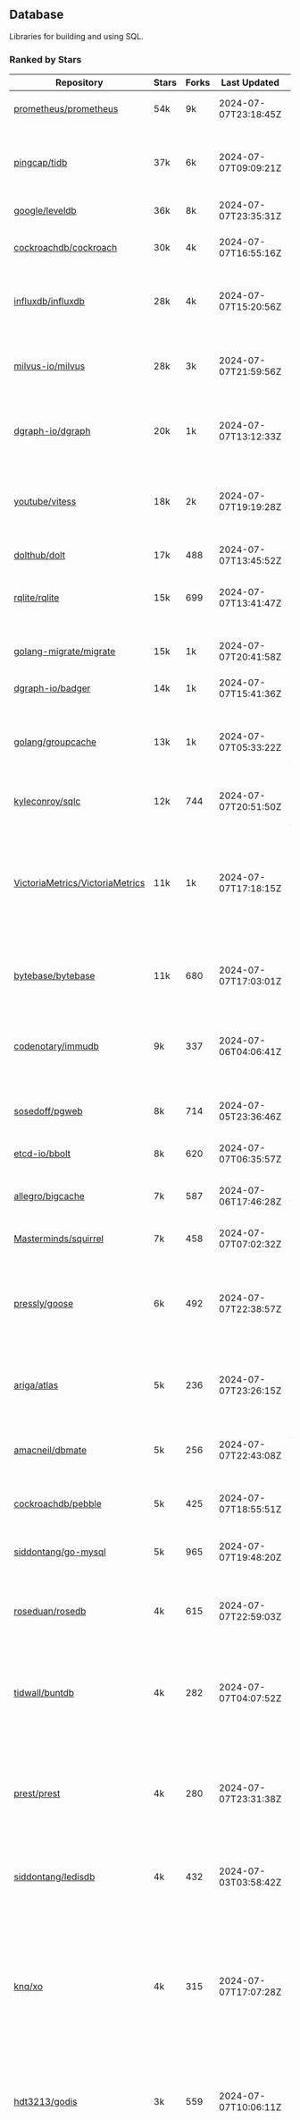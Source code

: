 ## Database

Libraries for building and using SQL.

### Ranked by Stars

| Repository | Stars | Forks | Last Updated | Description | 
|------------|-------|-------|--------------|-------------|
| [prometheus/prometheus](https://github.com/prometheus/prometheus) | 54k | 9k | 2024-07-07T23:18:45Z |  Monitoring system and time series database. |
| [pingcap/tidb](https://github.com/pingcap/tidb) | 37k | 6k | 2024-07-07T09:09:21Z |  TiDB is a distributed SQL database. Inspired by the design of Google F1. |
| [google/leveldb](https://github.com/google/leveldb) | 36k | 8k | 2024-07-07T23:35:31Z | key/value database in Go. |
| [cockroachdb/cockroach](https://github.com/cockroachdb/cockroach) | 30k | 4k | 2024-07-07T16:55:16Z |  Scalable, Geo-Replicated, Transactional Datastore. |
| [influxdb/influxdb](https://github.com/influxdb/influxdb) | 28k | 4k | 2024-07-07T15:20:56Z |  Scalable datastore for metrics, events, and real-time analytics. |
| [milvus-io/milvus](https://github.com/milvus-io/milvus) | 28k | 3k | 2024-07-07T21:59:56Z |  Milvus is a vector database for embedding management, analytics and search. |
| [dgraph-io/dgraph](https://github.com/dgraph-io/dgraph) | 20k | 1k | 2024-07-07T13:12:33Z |  Scalable, Distributed, Low Latency, High Throughput Graph Database. |
| [youtube/vitess](https://github.com/youtube/vitess) | 18k | 2k | 2024-07-07T19:19:28Z |  vitess provides servers and tools which facilitate scaling of MySQL databases for large scale web services. |
| [dolthub/dolt](https://github.com/dolthub/dolt) | 17k | 488 | 2024-07-07T13:45:52Z |  Dolt – It's Git for Data. |
| [rqlite/rqlite](https://github.com/rqlite/rqlite) | 15k | 699 | 2024-07-07T13:41:47Z |  The lightweight, distributed, relational database built on SQLite. |
| [golang-migrate/migrate](https://github.com/golang-migrate/migrate) | 15k | 1k | 2024-07-07T20:41:58Z |  Database migrations. CLI and Golang library. |
| [dgraph-io/badger](https://github.com/dgraph-io/badger) | 14k | 1k | 2024-07-07T15:41:36Z |  Fast key-value store in Go. |
| [golang/groupcache](https://github.com/golang/groupcache) | 13k | 1k | 2024-07-07T05:33:22Z |  Groupcache is a caching and cache-filling library, intended as a replacement for memcached in many cases. |
| [kyleconroy/sqlc](https://github.com/kyleconroy/sqlc) | 12k | 744 | 2024-07-07T20:51:50Z |  Generate type-safe code from SQL. |
| [VictoriaMetrics/VictoriaMetrics](https://github.com/VictoriaMetrics/VictoriaMetrics) | 11k | 1k | 2024-07-07T17:18:15Z |  fast, resource-effective and scalable open source time series database. May be used as long-term remote storage for Prometheus. Supports PromQL. |
| [bytebase/bytebase](https://github.com/bytebase/bytebase) | 11k | 680 | 2024-07-07T17:03:01Z |  Safe database schema change and version control for DevOps teams. |
| [codenotary/immudb](https://github.com/codenotary/immudb) | 9k | 337 | 2024-07-06T04:06:41Z |  immudb is a lightweight, high-speed immutable database for systems and applications written in Go. |
| [sosedoff/pgweb](https://github.com/sosedoff/pgweb) | 8k | 714 | 2024-07-05T23:36:46Z |  Web-based PostgreSQL database browser. |
| [etcd-io/bbolt](https://github.com/etcd-io/bbolt) | 8k | 620 | 2024-07-07T06:35:57Z |  An embedded key/value database for Go. |
| [allegro/bigcache](https://github.com/allegro/bigcache) | 7k | 587 | 2024-07-06T17:46:28Z |  Efficient key/value cache for gigabytes of data. |
| [Masterminds/squirrel](https://github.com/Masterminds/squirrel) | 7k | 458 | 2024-07-07T07:02:32Z |  Go library that helps you build SQL queries. |
| [pressly/goose](https://github.com/pressly/goose) | 6k | 492 | 2024-07-07T22:38:57Z |  Database migration tool. You can manage your database's evolution by creating incremental SQL or Go scripts. |
| [ariga/atlas](https://github.com/ariga/atlas) | 5k | 236 | 2024-07-07T23:26:15Z |  A Database Toolkit. A CLI designed to help companies better work with their data. |
| [amacneil/dbmate](https://github.com/amacneil/dbmate) | 5k | 256 | 2024-07-07T22:43:08Z |  A lightweight, framework-agnostic database migration tool. |
| [cockroachdb/pebble](https://github.com/cockroachdb/pebble) | 5k | 425 | 2024-07-07T18:55:51Z |  RocksDB/LevelDB inspired key-value database in Go. |
| [siddontang/go-mysql](https://github.com/siddontang/go-mysql) | 5k | 965 | 2024-07-07T19:48:20Z |  Go toolset to handle MySQL protocol and replication. |
| [roseduan/rosedb](https://github.com/roseduan/rosedb) | 4k | 615 | 2024-07-07T22:59:03Z |  An embedded k-v database based on LSM+WAL, supports string, list, hash, set, zset. |
| [tidwall/buntdb](https://github.com/tidwall/buntdb) | 4k | 282 | 2024-07-07T04:07:52Z |  Fast, embeddable, in-memory key/value database for Go with custom indexing and spatial support. |
| [prest/prest](https://github.com/prest/prest) | 4k | 280 | 2024-07-07T23:31:38Z |  Simplify and accelerate development, ⚡ instant, realtime, high-performance on any Postgres application, existing or new. |
| [siddontang/ledisdb](https://github.com/siddontang/ledisdb) | 4k | 432 | 2024-07-03T03:58:42Z |  Ledisdb is a high performance NoSQL like Redis based on LevelDB. |
| [knq/xo](https://github.com/knq/xo) | 4k | 315 | 2024-07-07T17:07:28Z |  Generate idiomatic Go code for databases based on existing schema definitions or custom queries supporting PostgreSQL, MySQL, SQLite, Oracle, and Microsoft SQL Server. |
| [hdt3213/godis](https://github.com/hdt3213/godis) | 3k | 559 | 2024-07-07T10:06:11Z |  A Golang implemented high-performance Redis server and cluster. |
| [xujiajun/nutsdb](https://github.com/xujiajun/nutsdb) | 3k | 330 | 2024-07-04T13:06:09Z |  Nutsdb is a simple, fast, embeddable, persistent key/value store written in pure Go. It supports fully serializable transactions and many data structures such as list, set, sorted set. |
| [rubenv/sql-migrate](https://github.com/rubenv/sql-migrate) | 3k | 267 | 2024-07-05T12:17:17Z |  Database migration tool. Allows embedding migrations into the application using go-bindata. |
| [lindb/lindb](https://github.com/lindb/lindb) | 3k | 277 | 2024-07-05T05:49:21Z |  LinDB is a scalable, high performance, high availability distributed time series database. |
| [HouzuoGuo/tiedot](https://github.com/HouzuoGuo/tiedot) | 3k | 260 | 2024-06-21T16:37:45Z |  Your NoSQL database powered by Golang. |
| [bluele/gcache](https://github.com/bluele/gcache) | 3k | 267 | 2024-07-06T00:10:04Z |  Cache library with support for expirable Cache, LFU, LRU and ARC. |
| [eko/gocache](https://github.com/eko/gocache) | 2k | 192 | 2024-07-07T14:25:49Z |  A complete Go cache library with multiple stores (memory, memcache, redis, ...), chainable, loadable, metrics cache and more. |
| [doug-martin/goqu](https://github.com/doug-martin/goqu) | 2k | 203 | 2024-07-07T12:54:07Z |  Idiomatic SQL builder and query library. |
| [go-jet/jet](https://github.com/go-jet/jet) | 2k | 110 | 2024-07-07T23:13:46Z |  Framework for writing type-safe SQL queries in Go, with ability to easily convert database query result into desired arbitrary object structure. |
| [muesli/cache2go](https://github.com/muesli/cache2go) | 2k | 516 | 2024-07-06T15:09:52Z |  In-memory key:value cache which supports automatic invalidation based on timeouts. |
| [VictoriaMetrics/fastcache](https://github.com/VictoriaMetrics/fastcache) | 2k | 175 | 2024-07-07T12:50:02Z |  fast thread-safe inmemory cache for big number of entries. Minimizes GC overhead. |
| [flower-corp/lotusdb](https://github.com/flower-corp/lotusdb) | 2k | 175 | 2024-07-07T11:21:33Z |  Fast k/v database compatible with lsm and b+tree. |
| [didi/gendry](https://github.com/didi/gendry) | 2k | 191 | 2024-07-03T04:13:04Z |  Non-invasive SQL builder and powerful data binder. |
| [maypok86/otter](https://github.com/maypok86/otter) | 2k | 38 | 2024-07-07T22:42:49Z |  A high performance lockless cache for Go. Many times faster than Ristretto and friends. |
| [CovenantSQL/CovenantSQL](https://github.com/CovenantSQL/CovenantSQL) | 1k | 149 | 2024-06-21T11:30:03Z |  CovenantSQL is a SQL database on blockchain. |
| [kelindar/column](https://github.com/kelindar/column) | 1k | 56 | 2024-07-06T09:12:47Z |  High-performance, columnar, embeddable in-memory store with bitmap indexing and transactions. |
| [peterbourgon/diskv](https://github.com/peterbourgon/diskv) | 1k | 104 | 2024-07-07T08:26:08Z |  Home-grown disk-backed key-value store. |
| [akrylysov/pogreb](https://github.com/akrylysov/pogreb) | 1k | 90 | 2024-07-07T13:00:24Z |  Embedded key-value store for read-heavy workloads. |
| [skeema/skeema](https://github.com/skeema/skeema) | 1k | 102 | 2024-07-01T23:31:13Z |  Pure-SQL schema management system for MySQL, with support for sharding and external online schema change tools. |
| [Vertamedia/chproxy](https://github.com/Vertamedia/chproxy) | 1k | 255 | 2024-07-07T03:35:47Z |  HTTP proxy for ClickHouse database. |
| [paranoidguy/databunker](https://github.com/paranoidguy/databunker) | 1k | 71 | 2024-07-07T18:01:16Z |  Personally identifiable information (PII) storage service built to comply with GDPR and CCPA. |
| [objectbox/objectbox-go](https://github.com/objectbox/objectbox-go) | 1k | 46 | 2024-07-07T05:06:17Z |  High-performance embedded Object Database (NoSQL) with Go API. |
| [cybertec-postgresql/pg_timetable](https://github.com/cybertec-postgresql/pg_timetable) | 1k | 65 | 2024-07-07T23:30:40Z |  Advanced scheduling for PostgreSQL. |
| [go-gormigrate/gormigrate](https://github.com/go-gormigrate/gormigrate) | 1k | 95 | 2024-07-04T19:33:07Z |  Database schema migration helper for Gorm ORM. |
| [krotik/eliasdb](https://github.com/krotik/eliasdb) | 994 | 49 | 2024-07-07T12:58:58Z |  Dependency-free, transactional graph database with REST API, phrase search and SQL-like query language. |
| [linkedin/goavro](https://github.com/linkedin/goavro) | 964 | 217 | 2024-07-04T15:00:44Z |  A Go package that encodes and decodes Avro data. |
| [couchbase/moss](https://github.com/couchbase/moss) | 950 | 59 | 2024-06-21T12:37:13Z |  Moss is a simple LSM key-value storage engine written in 100% Go. |
| [jellydator/ttlcache](https://github.com/jellydator/ttlcache) | 881 | 115 | 2024-07-04T09:04:37Z |  An in-memory cache with item expiration and generics. |
| [gchaincl/dotsql](https://github.com/gchaincl/dotsql) | 726 | 54 | 2024-07-02T17:00:35Z |  Go library that helps you keep sql files in one place and use them with ease. |
| [ostafen/clover](https://github.com/ostafen/clover) | 629 | 54 | 2024-07-05T09:23:37Z |  A lightweight document-oriented NoSQL database written in pure Golang. |
| [go-ozzo/ozzo-dbx](https://github.com/go-ozzo/ozzo-dbx) | 629 | 85 | 2024-06-29T09:09:57Z |  Powerful data retrieval methods as well as DB-agnostic query building capabilities. |
| [nikepan/clickhouse-bulk](https://github.com/nikepan/clickhouse-bulk) | 468 | 87 | 2024-07-02T11:37:55Z |  Collects small inserts and sends big requests to ClickHouse servers. |
| [jmhodges/levigo](https://github.com/jmhodges/levigo) | 414 | 90 | 2024-06-20T01:42:34Z |  Levigo is a Go wrapper for LevelDB. |
| [rocketlaunchr/dbq](https://github.com/rocketlaunchr/dbq) | 396 | 21 | 2024-07-02T16:01:11Z |  Zero boilerplate database operations for Go. |
| [lqs/sqlingo](https://github.com/lqs/sqlingo) | 385 | 28 | 2024-07-07T09:53:39Z |  A lightweight DSL to build SQL in Go. |
| [recoilme/pudge](https://github.com/recoilme/pudge) | 366 | 35 | 2024-06-17T11:20:39Z |  Fast and simple key/value store written using Go's standard library. |
| [HDT3213/rdb](https://github.com/HDT3213/rdb) | 360 | 74 | 2024-07-06T19:49:34Z |  Redis RDB file parser for secondary development and memory analysis. |
| [faabiosr/cachego](https://github.com/faabiosr/cachego) | 360 | 24 | 2024-07-06T00:25:40Z |  Golang Cache component for multiple drivers. |
| [elgris/sqrl](https://github.com/elgris/sqrl) | 272 | 38 | 2024-06-21T11:43:40Z |  SQL query builder, fork of Squirrel with improved performance. |
| [chrislusf/vasto](https://github.com/chrislusf/vasto) | 260 | 30 | 2024-07-02T17:50:57Z |  A distributed high-performance key-value store. On Disk. Eventual consistent. HA. Able to grow or shrink without service interruption. |
| [Yiling-J/theine-go](https://github.com/Yiling-J/theine-go) | 237 | 13 | 2024-07-05T00:04:54Z |  High performance, near optimal in-memory cache with proactive TTL expiration and generics. |
| [dtm-labs/dtf](https://github.com/dtm-labs/dtf) | 213 | 30 | 2024-04-17T12:13:28Z |  A distributed transaction manager. Support XA, TCC, SAGA, Reliable Messages. |
| [creativecreature/sturdyc](https://github.com/creativecreature/sturdyc) | 209 | 5 | 2024-07-06T17:12:16Z |  A caching library with advanced concurrency features designed to make I/O heavy applications robust and highly performant. |
| [fern4lvarez/piladb](https://github.com/fern4lvarez/piladb) | 205 | 22 | 2024-06-20T01:42:37Z |  Lightweight RESTful database engine based on stack data structures. |
| [EchoVault/EchoVault](https://github.com/EchoVault/EchoVault) | 205 | 11 | 2024-07-06T08:49:04Z |  Embeddable Distributed in-memory data store compatible with Redis clients. |
| [wesql/wescale](https://github.com/wesql/wescale) | 196 | 8 | 2024-07-05T06:34:46Z |  WeScale is a database proxy designed to enhance the scalability, performance, security, and resilience of your applications. |
| [bokwoon95/go-structured-query](https://github.com/bokwoon95/go-structured-query) | 195 | 11 | 2023-12-04T23:16:41Z |  Type-safe SQL builder and struct mapper for Go. |
| [knocknote/octillery](https://github.com/knocknote/octillery) | 191 | 30 | 2024-06-10T05:18:59Z |  Go package for sharding databases ( Supports every ORM or raw SQL ). |
| [akyoto/cache](https://github.com/akyoto/cache) | 177 | 21 | 2024-07-06T00:22:24Z |  In-memory key:value store with expiration time, 0 dependencies, <100 LoC, 100% coverage. |
| [lopezator/migrator](https://github.com/lopezator/migrator) | 167 | 18 | 2024-06-21T20:01:56Z |  Dead simple Go database migration library. |
| [arthurkushman/buildsqlx](https://github.com/arthurkushman/buildsqlx) | 158 | 16 | 2024-06-27T17:04:05Z |  Go database query builder library for PostgreSQL. |
| [amit-davidson/LibraDB](https://github.com/amit-davidson/LibraDB) | 154 | 20 | 2024-07-05T11:52:15Z |  LibraDB is a simple database with less than 1000 lines of code for learning. |
| [iwanbk/bcache](https://github.com/iwanbk/bcache) | 148 | 18 | 2024-06-29T16:21:14Z |  Eventually consistent distributed in-memory cache Go library. |
| [GuiaBolso/darwin](https://github.com/GuiaBolso/darwin) | 145 | 34 | 2024-06-20T01:43:38Z |  Database schema evolution library for Go. |
| [leporo/sqlf](https://github.com/leporo/sqlf) | 141 | 14 | 2024-05-24T08:11:15Z |  Fast SQL query builder. |
| [rocketlaunchr/remember-go](https://github.com/rocketlaunchr/remember-go) | 138 | 8 | 2024-04-27T23:46:36Z |  A universal interface for caching slow database queries (backed by redis, memcached, ristretto, or in-memory). |
| [nullism/bqb](https://github.com/nullism/bqb) | 136 | 10 | 2024-07-05T14:27:07Z |  Lightweight and easy to learn query builder. |
| [viney-shih/go-cache](https://github.com/viney-shih/go-cache) | 135 | 9 | 2024-07-07T22:19:07Z |  A flexible multi-layer Go caching library to deal with in-memory and shared cache by adopting Cache-Aside pattern. |
| [galeone/igor](https://github.com/galeone/igor) | 125 | 4 | 2024-06-20T01:44:49Z |  Abstraction layer for PostgreSQL that supports advanced functionality and uses gorm-like syntax. |
| [elastic/go-freelru](https://github.com/elastic/go-freelru) | 121 | 9 | 2024-07-07T19:13:59Z | A GC-less, fast and generic LRU hashmap library with optional locking, sharding, eviction and expiration. |
| [erni27/imcache](https://github.com/erni27/imcache) | 119 | 4 | 2024-07-06T00:24:01Z |  A generic in-memory cache Go library. It supports expiration, sliding expiration, max entries limit, eviction callbacks and sharding. |
| [unit-io/unitdb](https://github.com/unit-io/unitdb) | 118 | 10 | 2024-05-03T13:01:20Z |  Fast timeseries database for IoT, realtime messaging applications. Access unitdb with pubsub over tcp or websocket using github.com/unit-io/unitd application. |
| [sj14/dbbench](https://github.com/sj14/dbbench) | 98 | 17 | 2024-07-02T06:37:35Z |  Database benchmarking tool with support for several databases and scripts. |
| [OrlovEvgeny/go-mcache](https://github.com/OrlovEvgeny/go-mcache) | 95 | 16 | 2024-06-11T21:37:28Z |  Fast in-memory key:value store/cache library. Pointer caches. |
| [jameycribbs/hare](https://github.com/jameycribbs/hare) | 91 | 10 | 2024-06-26T13:47:15Z |  A simple database management system that stores each table as a text file of line-delimited JSON. |
| [cristalhq/builq](https://github.com/cristalhq/builq) | 89 | 3 | 2024-05-08T10:43:34Z |  Easily build SQL queries in Go. |
| [sunary/sqlize](https://github.com/sunary/sqlize) | 88 | 11 | 2024-06-29T20:42:26Z |  Database migration generator. Allows generate sql migration from model and existing sql by differ them. |
| [robinjoseph08/go-pg-migrations](https://github.com/robinjoseph08/go-pg-migrations) | 84 | 21 | 2024-01-08T01:51:54Z |  A Go package to help write migrations with go-pg/pg. |
| [zekroTJA/timedmap](https://github.com/zekroTJA/timedmap) | 70 | 10 | 2024-05-10T07:40:51Z |  Map with expiring key-value pairs. |
| [liweiyi88/onedump](https://github.com/liweiyi88/onedump) | 67 | 7 | 2024-07-01T14:18:54Z |  Database backup from different drivers to different destinations with one command and configuration. |
| [codingsince1985/couchcache](https://github.com/codingsince1985/couchcache) | 63 | 7 | 2024-06-21T17:57:50Z |  RESTful caching micro-service backed by Couchbase server. |
| [jamf/regatta](https://github.com/jamf/regatta) | 63 | 5 | 2024-06-26T06:53:06Z |  Fast, simple, geo-distributed KV store built for cloud native era. |
| [xujiajun/godbal](https://github.com/xujiajun/godbal) | 59 | 29 | 2024-02-03T19:00:49Z |  Database Abstraction Layer (dbal) for go. Support SQL builder and get result easily. |
| [khezen/avro](https://github.com/khezen/avro) | 45 | 10 | 2023-12-26T03:15:31Z |  Discover SQL schemas and convert them to AVRO schemas. Query SQL records into AVRO bytes. |
| [oaStuff/clusteredBigCache](https://github.com/oaStuff/clusteredBigCache) | 44 | 5 | 2023-11-01T01:52:19Z |  BigCache with clustering support and individual item expiration. |
| [claygod/coffer](https://github.com/claygod/coffer) | 37 | 5 | 2024-02-07T10:47:23Z |  Simple ACID key-value database that supports transactions. |
| [floatdrop/2q](https://github.com/floatdrop/2q) | 37 | 4 | 2024-06-13T01:08:39Z |  2Q in-memory cache implementation. |
| [HnH/qry](https://github.com/HnH/qry) | 35 | 6 | 2024-02-27T10:37:40Z |  Tool that generates constants from files with raw SQL queries. |
| [hexdigest/prep](https://github.com/hexdigest/prep) | 32 | 5 | 2024-03-07T22:59:58Z |  Use prepared SQL statements without changing your code. |
| [adlio/schema](https://github.com/adlio/schema) | 31 | 3 | 2024-06-05T09:08:59Z |  Library to embed schema migrations for database/sql-compatible databases inside your Go binaries. |
| [twharmon/gosql](https://github.com/twharmon/gosql) | 30 | 2 | 2024-02-02T19:53:16Z |  SQL Query builder with better null values support. |
| [RichardKnop/go-fixtures](https://github.com/RichardKnop/go-fixtures) | 29 | 11 | 2024-06-23T17:52:00Z |  Django style fixtures for Golang's excellent built-in database/sql library. |
| [codingconcepts/dg](https://github.com/codingconcepts/dg) | 25 | 2 | 2024-07-01T09:13:44Z |  A fast data generator that produces CSV files from generated relational data. |
| [larapulse/migrator](https://github.com/larapulse/migrator) | 25 | 4 | 2024-05-19T07:31:13Z |  MySQL database migrator designed to run migrations to your features and manage database schema update with intuitive go code. |
| [rafaeljesus/tempdb](https://github.com/rafaeljesus/tempdb) | 19 | 3 | 2024-04-18T14:17:05Z |  Key-value store for temporary items. |
| [bartventer/gorm-multitenancy](https://github.com/bartventer/gorm-multitenancy) | 18 | 2 | 2024-07-07T17:12:07Z |  Multi-tenancy support for GORM managed databases. |
| [andizzle/rwdb](https://github.com/andizzle/rwdb) | 18 | 2 | 2023-05-02T21:55:01Z |  rwdb provides read replica capability for multiple database servers setup. |
| [motrboat/hotcoal](https://github.com/motrboat/hotcoal) | 16 | 1 | 2024-05-17T20:58:00Z |  Secure your handcrafted SQL against injection. |
| [muir/libschema](https://github.com/muir/libschema) | 14 | 5 | 2024-01-14T00:02:24Z |  Define your migrations separately in each library. Migrations for open source libraries. MySQL & PostgreSQL. |
| [mdaliyan/icache](https://github.com/mdaliyan/icache) | 13 | 2 | 2024-06-10T09:26:56Z |  A High Performance, Generic, thread-safe, zero-dependency cache package. |
| [pupizoid/ormlite](https://github.com/pupizoid/ormlite) | 13 | 3 | 2024-03-06T20:01:55Z |  Lightweight package containing some ORM-like features and helpers for sqlite databases. |
| [Kachit/gorm-seeder](https://github.com/Kachit/gorm-seeder) | 13 | 1 | 2024-01-30T11:33:09Z |  Simple database seeder for Gorm ORM. |
| [ulovecode/gdcache](https://github.com/ulovecode/gdcache) | 12 | 2 | 2024-01-18T05:02:20Z |  A pure non-intrusive cache library implemented by golang, you can use it to implement your own distributed cache. |
| [twharmon/dynago](https://github.com/twharmon/dynago) | 12 | 0 | 2024-03-26T11:56:26Z |  Simplify working with AWS DynamoDB. |
| [lawzava/go-pg-migrate](https://github.com/lawzava/go-pg-migrate) | 10 | 3 | 2024-01-24T05:10:53Z |  CLI-friendly package for go-pg migrations management. |
| [no-src/nscache](https://github.com/no-src/nscache) | 10 | 0 | 2024-07-02T05:54:19Z |  A Go caching framework that supports multiple data source drivers. |
| [oracle/coherence-go-client](https://github.com/oracle/coherence-go-client) | 9 | 3 | 2024-06-23T02:41:43Z |  Full implementation of Oracle Coherence cache API for Go applications using gRPC as network transport. |
| [cheshir/ttlcache](https://github.com/cheshir/ttlcache) | 9 | 8 | 2023-03-26T17:03:11Z |  In-memory key value storage with TTL for each record. |
| [rafaelespinoza/godfish](https://github.com/rafaelespinoza/godfish) | 7 | 1 | 2024-06-19T17:44:22Z |  Database migration manager, works with native query language. Support for cassandra, mysql, postgres, sqlite3. |
| [go-the-way/sg](https://github.com/go-the-way/sg) | 6 | 0 | 2024-05-10T21:55:52Z |  A SQL Gen for generating standard SQLs(supports: CRUD) written in Go. |
| [yuseferi/gocache](https://github.com/yuseferi/gocache) | 5 | 0 | 2024-01-07T00:34:13Z |  A data race free Go ache library with high performance and auto pruge functionality |
| [/](https://github.com/gobuffalo/pop/tree/master/soda) | 0 | 0 | 0001-01-01T00:00:00Z |  Database migration, creation, ORM, etc... for MySQL, PostgreSQL, and SQLite. |

### Ranked by Forks

| Repository | Stars | Forks | Last Updated | Description | 
|------------|-------|-------|--------------|-------------|
| [prometheus/prometheus](https://github.com/prometheus/prometheus) | 54k | 9k | 2024-07-07T23:18:45Z |  Monitoring system and time series database. |
| [google/leveldb](https://github.com/google/leveldb) | 36k | 8k | 2024-07-07T23:35:31Z | key/value database in Go. |
| [pingcap/tidb](https://github.com/pingcap/tidb) | 37k | 6k | 2024-07-07T09:09:21Z |  TiDB is a distributed SQL database. Inspired by the design of Google F1. |
| [cockroachdb/cockroach](https://github.com/cockroachdb/cockroach) | 30k | 4k | 2024-07-07T16:55:16Z |  Scalable, Geo-Replicated, Transactional Datastore. |
| [influxdb/influxdb](https://github.com/influxdb/influxdb) | 28k | 4k | 2024-07-07T15:20:56Z |  Scalable datastore for metrics, events, and real-time analytics. |
| [milvus-io/milvus](https://github.com/milvus-io/milvus) | 28k | 3k | 2024-07-07T21:59:56Z |  Milvus is a vector database for embedding management, analytics and search. |
| [youtube/vitess](https://github.com/youtube/vitess) | 18k | 2k | 2024-07-07T19:19:28Z |  vitess provides servers and tools which facilitate scaling of MySQL databases for large scale web services. |
| [dgraph-io/dgraph](https://github.com/dgraph-io/dgraph) | 20k | 1k | 2024-07-07T13:12:33Z |  Scalable, Distributed, Low Latency, High Throughput Graph Database. |
| [golang/groupcache](https://github.com/golang/groupcache) | 13k | 1k | 2024-07-07T05:33:22Z |  Groupcache is a caching and cache-filling library, intended as a replacement for memcached in many cases. |
| [golang-migrate/migrate](https://github.com/golang-migrate/migrate) | 15k | 1k | 2024-07-07T20:41:58Z |  Database migrations. CLI and Golang library. |
| [dgraph-io/badger](https://github.com/dgraph-io/badger) | 14k | 1k | 2024-07-07T15:41:36Z |  Fast key-value store in Go. |
| [VictoriaMetrics/VictoriaMetrics](https://github.com/VictoriaMetrics/VictoriaMetrics) | 11k | 1k | 2024-07-07T17:18:15Z |  fast, resource-effective and scalable open source time series database. May be used as long-term remote storage for Prometheus. Supports PromQL. |
| [siddontang/go-mysql](https://github.com/siddontang/go-mysql) | 5k | 965 | 2024-07-07T19:48:20Z |  Go toolset to handle MySQL protocol and replication. |
| [kyleconroy/sqlc](https://github.com/kyleconroy/sqlc) | 12k | 744 | 2024-07-07T20:51:50Z |  Generate type-safe code from SQL. |
| [sosedoff/pgweb](https://github.com/sosedoff/pgweb) | 8k | 714 | 2024-07-05T23:36:46Z |  Web-based PostgreSQL database browser. |
| [rqlite/rqlite](https://github.com/rqlite/rqlite) | 15k | 699 | 2024-07-07T13:41:47Z |  The lightweight, distributed, relational database built on SQLite. |
| [bytebase/bytebase](https://github.com/bytebase/bytebase) | 11k | 680 | 2024-07-07T17:03:01Z |  Safe database schema change and version control for DevOps teams. |
| [etcd-io/bbolt](https://github.com/etcd-io/bbolt) | 8k | 620 | 2024-07-07T06:35:57Z |  An embedded key/value database for Go. |
| [roseduan/rosedb](https://github.com/roseduan/rosedb) | 4k | 615 | 2024-07-07T22:59:03Z |  An embedded k-v database based on LSM+WAL, supports string, list, hash, set, zset. |
| [allegro/bigcache](https://github.com/allegro/bigcache) | 7k | 587 | 2024-07-06T17:46:28Z |  Efficient key/value cache for gigabytes of data. |
| [hdt3213/godis](https://github.com/hdt3213/godis) | 3k | 559 | 2024-07-07T10:06:11Z |  A Golang implemented high-performance Redis server and cluster. |
| [muesli/cache2go](https://github.com/muesli/cache2go) | 2k | 516 | 2024-07-06T15:09:52Z |  In-memory key:value cache which supports automatic invalidation based on timeouts. |
| [pressly/goose](https://github.com/pressly/goose) | 6k | 492 | 2024-07-07T22:38:57Z |  Database migration tool. You can manage your database's evolution by creating incremental SQL or Go scripts. |
| [dolthub/dolt](https://github.com/dolthub/dolt) | 17k | 488 | 2024-07-07T13:45:52Z |  Dolt – It's Git for Data. |
| [Masterminds/squirrel](https://github.com/Masterminds/squirrel) | 7k | 458 | 2024-07-07T07:02:32Z |  Go library that helps you build SQL queries. |
| [siddontang/ledisdb](https://github.com/siddontang/ledisdb) | 4k | 432 | 2024-07-03T03:58:42Z |  Ledisdb is a high performance NoSQL like Redis based on LevelDB. |
| [cockroachdb/pebble](https://github.com/cockroachdb/pebble) | 5k | 425 | 2024-07-07T18:55:51Z |  RocksDB/LevelDB inspired key-value database in Go. |
| [codenotary/immudb](https://github.com/codenotary/immudb) | 9k | 337 | 2024-07-06T04:06:41Z |  immudb is a lightweight, high-speed immutable database for systems and applications written in Go. |
| [xujiajun/nutsdb](https://github.com/xujiajun/nutsdb) | 3k | 330 | 2024-07-04T13:06:09Z |  Nutsdb is a simple, fast, embeddable, persistent key/value store written in pure Go. It supports fully serializable transactions and many data structures such as list, set, sorted set. |
| [knq/xo](https://github.com/knq/xo) | 4k | 315 | 2024-07-07T17:07:28Z |  Generate idiomatic Go code for databases based on existing schema definitions or custom queries supporting PostgreSQL, MySQL, SQLite, Oracle, and Microsoft SQL Server. |
| [tidwall/buntdb](https://github.com/tidwall/buntdb) | 4k | 282 | 2024-07-07T04:07:52Z |  Fast, embeddable, in-memory key/value database for Go with custom indexing and spatial support. |
| [prest/prest](https://github.com/prest/prest) | 4k | 280 | 2024-07-07T23:31:38Z |  Simplify and accelerate development, ⚡ instant, realtime, high-performance on any Postgres application, existing or new. |
| [lindb/lindb](https://github.com/lindb/lindb) | 3k | 277 | 2024-07-05T05:49:21Z |  LinDB is a scalable, high performance, high availability distributed time series database. |
| [rubenv/sql-migrate](https://github.com/rubenv/sql-migrate) | 3k | 267 | 2024-07-05T12:17:17Z |  Database migration tool. Allows embedding migrations into the application using go-bindata. |
| [bluele/gcache](https://github.com/bluele/gcache) | 3k | 267 | 2024-07-06T00:10:04Z |  Cache library with support for expirable Cache, LFU, LRU and ARC. |
| [HouzuoGuo/tiedot](https://github.com/HouzuoGuo/tiedot) | 3k | 260 | 2024-06-21T16:37:45Z |  Your NoSQL database powered by Golang. |
| [amacneil/dbmate](https://github.com/amacneil/dbmate) | 5k | 256 | 2024-07-07T22:43:08Z |  A lightweight, framework-agnostic database migration tool. |
| [Vertamedia/chproxy](https://github.com/Vertamedia/chproxy) | 1k | 255 | 2024-07-07T03:35:47Z |  HTTP proxy for ClickHouse database. |
| [ariga/atlas](https://github.com/ariga/atlas) | 5k | 236 | 2024-07-07T23:26:15Z |  A Database Toolkit. A CLI designed to help companies better work with their data. |
| [linkedin/goavro](https://github.com/linkedin/goavro) | 964 | 217 | 2024-07-04T15:00:44Z |  A Go package that encodes and decodes Avro data. |
| [doug-martin/goqu](https://github.com/doug-martin/goqu) | 2k | 203 | 2024-07-07T12:54:07Z |  Idiomatic SQL builder and query library. |
| [eko/gocache](https://github.com/eko/gocache) | 2k | 192 | 2024-07-07T14:25:49Z |  A complete Go cache library with multiple stores (memory, memcache, redis, ...), chainable, loadable, metrics cache and more. |
| [didi/gendry](https://github.com/didi/gendry) | 2k | 191 | 2024-07-03T04:13:04Z |  Non-invasive SQL builder and powerful data binder. |
| [VictoriaMetrics/fastcache](https://github.com/VictoriaMetrics/fastcache) | 2k | 175 | 2024-07-07T12:50:02Z |  fast thread-safe inmemory cache for big number of entries. Minimizes GC overhead. |
| [flower-corp/lotusdb](https://github.com/flower-corp/lotusdb) | 2k | 175 | 2024-07-07T11:21:33Z |  Fast k/v database compatible with lsm and b+tree. |
| [CovenantSQL/CovenantSQL](https://github.com/CovenantSQL/CovenantSQL) | 1k | 149 | 2024-06-21T11:30:03Z |  CovenantSQL is a SQL database on blockchain. |
| [jellydator/ttlcache](https://github.com/jellydator/ttlcache) | 881 | 115 | 2024-07-04T09:04:37Z |  An in-memory cache with item expiration and generics. |
| [go-jet/jet](https://github.com/go-jet/jet) | 2k | 110 | 2024-07-07T23:13:46Z |  Framework for writing type-safe SQL queries in Go, with ability to easily convert database query result into desired arbitrary object structure. |
| [peterbourgon/diskv](https://github.com/peterbourgon/diskv) | 1k | 104 | 2024-07-07T08:26:08Z |  Home-grown disk-backed key-value store. |
| [skeema/skeema](https://github.com/skeema/skeema) | 1k | 102 | 2024-07-01T23:31:13Z |  Pure-SQL schema management system for MySQL, with support for sharding and external online schema change tools. |
| [go-gormigrate/gormigrate](https://github.com/go-gormigrate/gormigrate) | 1k | 95 | 2024-07-04T19:33:07Z |  Database schema migration helper for Gorm ORM. |
| [jmhodges/levigo](https://github.com/jmhodges/levigo) | 414 | 90 | 2024-06-20T01:42:34Z |  Levigo is a Go wrapper for LevelDB. |
| [akrylysov/pogreb](https://github.com/akrylysov/pogreb) | 1k | 90 | 2024-07-07T13:00:24Z |  Embedded key-value store for read-heavy workloads. |
| [nikepan/clickhouse-bulk](https://github.com/nikepan/clickhouse-bulk) | 468 | 87 | 2024-07-02T11:37:55Z |  Collects small inserts and sends big requests to ClickHouse servers. |
| [go-ozzo/ozzo-dbx](https://github.com/go-ozzo/ozzo-dbx) | 629 | 85 | 2024-06-29T09:09:57Z |  Powerful data retrieval methods as well as DB-agnostic query building capabilities. |
| [HDT3213/rdb](https://github.com/HDT3213/rdb) | 360 | 74 | 2024-07-06T19:49:34Z |  Redis RDB file parser for secondary development and memory analysis. |
| [paranoidguy/databunker](https://github.com/paranoidguy/databunker) | 1k | 71 | 2024-07-07T18:01:16Z |  Personally identifiable information (PII) storage service built to comply with GDPR and CCPA. |
| [cybertec-postgresql/pg_timetable](https://github.com/cybertec-postgresql/pg_timetable) | 1k | 65 | 2024-07-07T23:30:40Z |  Advanced scheduling for PostgreSQL. |
| [couchbase/moss](https://github.com/couchbase/moss) | 950 | 59 | 2024-06-21T12:37:13Z |  Moss is a simple LSM key-value storage engine written in 100% Go. |
| [kelindar/column](https://github.com/kelindar/column) | 1k | 56 | 2024-07-06T09:12:47Z |  High-performance, columnar, embeddable in-memory store with bitmap indexing and transactions. |
| [gchaincl/dotsql](https://github.com/gchaincl/dotsql) | 726 | 54 | 2024-07-02T17:00:35Z |  Go library that helps you keep sql files in one place and use them with ease. |
| [ostafen/clover](https://github.com/ostafen/clover) | 629 | 54 | 2024-07-05T09:23:37Z |  A lightweight document-oriented NoSQL database written in pure Golang. |
| [krotik/eliasdb](https://github.com/krotik/eliasdb) | 994 | 49 | 2024-07-07T12:58:58Z |  Dependency-free, transactional graph database with REST API, phrase search and SQL-like query language. |
| [objectbox/objectbox-go](https://github.com/objectbox/objectbox-go) | 1k | 46 | 2024-07-07T05:06:17Z |  High-performance embedded Object Database (NoSQL) with Go API. |
| [elgris/sqrl](https://github.com/elgris/sqrl) | 272 | 38 | 2024-06-21T11:43:40Z |  SQL query builder, fork of Squirrel with improved performance. |
| [maypok86/otter](https://github.com/maypok86/otter) | 2k | 38 | 2024-07-07T22:42:49Z |  A high performance lockless cache for Go. Many times faster than Ristretto and friends. |
| [recoilme/pudge](https://github.com/recoilme/pudge) | 366 | 35 | 2024-06-17T11:20:39Z |  Fast and simple key/value store written using Go's standard library. |
| [GuiaBolso/darwin](https://github.com/GuiaBolso/darwin) | 145 | 34 | 2024-06-20T01:43:38Z |  Database schema evolution library for Go. |
| [knocknote/octillery](https://github.com/knocknote/octillery) | 191 | 30 | 2024-06-10T05:18:59Z |  Go package for sharding databases ( Supports every ORM or raw SQL ). |
| [chrislusf/vasto](https://github.com/chrislusf/vasto) | 260 | 30 | 2024-07-02T17:50:57Z |  A distributed high-performance key-value store. On Disk. Eventual consistent. HA. Able to grow or shrink without service interruption. |
| [dtm-labs/dtf](https://github.com/dtm-labs/dtf) | 213 | 30 | 2024-04-17T12:13:28Z |  A distributed transaction manager. Support XA, TCC, SAGA, Reliable Messages. |
| [xujiajun/godbal](https://github.com/xujiajun/godbal) | 59 | 29 | 2024-02-03T19:00:49Z |  Database Abstraction Layer (dbal) for go. Support SQL builder and get result easily. |
| [lqs/sqlingo](https://github.com/lqs/sqlingo) | 385 | 28 | 2024-07-07T09:53:39Z |  A lightweight DSL to build SQL in Go. |
| [faabiosr/cachego](https://github.com/faabiosr/cachego) | 360 | 24 | 2024-07-06T00:25:40Z |  Golang Cache component for multiple drivers. |
| [fern4lvarez/piladb](https://github.com/fern4lvarez/piladb) | 205 | 22 | 2024-06-20T01:42:37Z |  Lightweight RESTful database engine based on stack data structures. |
| [rocketlaunchr/dbq](https://github.com/rocketlaunchr/dbq) | 396 | 21 | 2024-07-02T16:01:11Z |  Zero boilerplate database operations for Go. |
| [robinjoseph08/go-pg-migrations](https://github.com/robinjoseph08/go-pg-migrations) | 84 | 21 | 2024-01-08T01:51:54Z |  A Go package to help write migrations with go-pg/pg. |
| [akyoto/cache](https://github.com/akyoto/cache) | 177 | 21 | 2024-07-06T00:22:24Z |  In-memory key:value store with expiration time, 0 dependencies, <100 LoC, 100% coverage. |
| [amit-davidson/LibraDB](https://github.com/amit-davidson/LibraDB) | 154 | 20 | 2024-07-05T11:52:15Z |  LibraDB is a simple database with less than 1000 lines of code for learning. |
| [lopezator/migrator](https://github.com/lopezator/migrator) | 167 | 18 | 2024-06-21T20:01:56Z |  Dead simple Go database migration library. |
| [iwanbk/bcache](https://github.com/iwanbk/bcache) | 148 | 18 | 2024-06-29T16:21:14Z |  Eventually consistent distributed in-memory cache Go library. |
| [sj14/dbbench](https://github.com/sj14/dbbench) | 98 | 17 | 2024-07-02T06:37:35Z |  Database benchmarking tool with support for several databases and scripts. |
| [arthurkushman/buildsqlx](https://github.com/arthurkushman/buildsqlx) | 158 | 16 | 2024-06-27T17:04:05Z |  Go database query builder library for PostgreSQL. |
| [OrlovEvgeny/go-mcache](https://github.com/OrlovEvgeny/go-mcache) | 95 | 16 | 2024-06-11T21:37:28Z |  Fast in-memory key:value store/cache library. Pointer caches. |
| [leporo/sqlf](https://github.com/leporo/sqlf) | 141 | 14 | 2024-05-24T08:11:15Z |  Fast SQL query builder. |
| [Yiling-J/theine-go](https://github.com/Yiling-J/theine-go) | 237 | 13 | 2024-07-05T00:04:54Z |  High performance, near optimal in-memory cache with proactive TTL expiration and generics. |
| [bokwoon95/go-structured-query](https://github.com/bokwoon95/go-structured-query) | 195 | 11 | 2023-12-04T23:16:41Z |  Type-safe SQL builder and struct mapper for Go. |
| [EchoVault/EchoVault](https://github.com/EchoVault/EchoVault) | 205 | 11 | 2024-07-06T08:49:04Z |  Embeddable Distributed in-memory data store compatible with Redis clients. |
| [RichardKnop/go-fixtures](https://github.com/RichardKnop/go-fixtures) | 29 | 11 | 2024-06-23T17:52:00Z |  Django style fixtures for Golang's excellent built-in database/sql library. |
| [sunary/sqlize](https://github.com/sunary/sqlize) | 88 | 11 | 2024-06-29T20:42:26Z |  Database migration generator. Allows generate sql migration from model and existing sql by differ them. |
| [zekroTJA/timedmap](https://github.com/zekroTJA/timedmap) | 70 | 10 | 2024-05-10T07:40:51Z |  Map with expiring key-value pairs. |
| [unit-io/unitdb](https://github.com/unit-io/unitdb) | 118 | 10 | 2024-05-03T13:01:20Z |  Fast timeseries database for IoT, realtime messaging applications. Access unitdb with pubsub over tcp or websocket using github.com/unit-io/unitd application. |
| [khezen/avro](https://github.com/khezen/avro) | 45 | 10 | 2023-12-26T03:15:31Z |  Discover SQL schemas and convert them to AVRO schemas. Query SQL records into AVRO bytes. |
| [jameycribbs/hare](https://github.com/jameycribbs/hare) | 91 | 10 | 2024-06-26T13:47:15Z |  A simple database management system that stores each table as a text file of line-delimited JSON. |
| [nullism/bqb](https://github.com/nullism/bqb) | 136 | 10 | 2024-07-05T14:27:07Z |  Lightweight and easy to learn query builder. |
| [elastic/go-freelru](https://github.com/elastic/go-freelru) | 121 | 9 | 2024-07-07T19:13:59Z | A GC-less, fast and generic LRU hashmap library with optional locking, sharding, eviction and expiration. |
| [viney-shih/go-cache](https://github.com/viney-shih/go-cache) | 135 | 9 | 2024-07-07T22:19:07Z |  A flexible multi-layer Go caching library to deal with in-memory and shared cache by adopting Cache-Aside pattern. |
| [wesql/wescale](https://github.com/wesql/wescale) | 196 | 8 | 2024-07-05T06:34:46Z |  WeScale is a database proxy designed to enhance the scalability, performance, security, and resilience of your applications. |
| [cheshir/ttlcache](https://github.com/cheshir/ttlcache) | 9 | 8 | 2023-03-26T17:03:11Z |  In-memory key value storage with TTL for each record. |
| [rocketlaunchr/remember-go](https://github.com/rocketlaunchr/remember-go) | 138 | 8 | 2024-04-27T23:46:36Z |  A universal interface for caching slow database queries (backed by redis, memcached, ristretto, or in-memory). |
| [codingsince1985/couchcache](https://github.com/codingsince1985/couchcache) | 63 | 7 | 2024-06-21T17:57:50Z |  RESTful caching micro-service backed by Couchbase server. |
| [liweiyi88/onedump](https://github.com/liweiyi88/onedump) | 67 | 7 | 2024-07-01T14:18:54Z |  Database backup from different drivers to different destinations with one command and configuration. |
| [HnH/qry](https://github.com/HnH/qry) | 35 | 6 | 2024-02-27T10:37:40Z |  Tool that generates constants from files with raw SQL queries. |
| [jamf/regatta](https://github.com/jamf/regatta) | 63 | 5 | 2024-06-26T06:53:06Z |  Fast, simple, geo-distributed KV store built for cloud native era. |
| [oaStuff/clusteredBigCache](https://github.com/oaStuff/clusteredBigCache) | 44 | 5 | 2023-11-01T01:52:19Z |  BigCache with clustering support and individual item expiration. |
| [claygod/coffer](https://github.com/claygod/coffer) | 37 | 5 | 2024-02-07T10:47:23Z |  Simple ACID key-value database that supports transactions. |
| [hexdigest/prep](https://github.com/hexdigest/prep) | 32 | 5 | 2024-03-07T22:59:58Z |  Use prepared SQL statements without changing your code. |
| [muir/libschema](https://github.com/muir/libschema) | 14 | 5 | 2024-01-14T00:02:24Z |  Define your migrations separately in each library. Migrations for open source libraries. MySQL & PostgreSQL. |
| [creativecreature/sturdyc](https://github.com/creativecreature/sturdyc) | 209 | 5 | 2024-07-06T17:12:16Z |  A caching library with advanced concurrency features designed to make I/O heavy applications robust and highly performant. |
| [larapulse/migrator](https://github.com/larapulse/migrator) | 25 | 4 | 2024-05-19T07:31:13Z |  MySQL database migrator designed to run migrations to your features and manage database schema update with intuitive go code. |
| [galeone/igor](https://github.com/galeone/igor) | 125 | 4 | 2024-06-20T01:44:49Z |  Abstraction layer for PostgreSQL that supports advanced functionality and uses gorm-like syntax. |
| [floatdrop/2q](https://github.com/floatdrop/2q) | 37 | 4 | 2024-06-13T01:08:39Z |  2Q in-memory cache implementation. |
| [erni27/imcache](https://github.com/erni27/imcache) | 119 | 4 | 2024-07-06T00:24:01Z |  A generic in-memory cache Go library. It supports expiration, sliding expiration, max entries limit, eviction callbacks and sharding. |
| [pupizoid/ormlite](https://github.com/pupizoid/ormlite) | 13 | 3 | 2024-03-06T20:01:55Z |  Lightweight package containing some ORM-like features and helpers for sqlite databases. |
| [lawzava/go-pg-migrate](https://github.com/lawzava/go-pg-migrate) | 10 | 3 | 2024-01-24T05:10:53Z |  CLI-friendly package for go-pg migrations management. |
| [rafaeljesus/tempdb](https://github.com/rafaeljesus/tempdb) | 19 | 3 | 2024-04-18T14:17:05Z |  Key-value store for temporary items. |
| [cristalhq/builq](https://github.com/cristalhq/builq) | 89 | 3 | 2024-05-08T10:43:34Z |  Easily build SQL queries in Go. |
| [adlio/schema](https://github.com/adlio/schema) | 31 | 3 | 2024-06-05T09:08:59Z |  Library to embed schema migrations for database/sql-compatible databases inside your Go binaries. |
| [oracle/coherence-go-client](https://github.com/oracle/coherence-go-client) | 9 | 3 | 2024-06-23T02:41:43Z |  Full implementation of Oracle Coherence cache API for Go applications using gRPC as network transport. |
| [bartventer/gorm-multitenancy](https://github.com/bartventer/gorm-multitenancy) | 18 | 2 | 2024-07-07T17:12:07Z |  Multi-tenancy support for GORM managed databases. |
| [andizzle/rwdb](https://github.com/andizzle/rwdb) | 18 | 2 | 2023-05-02T21:55:01Z |  rwdb provides read replica capability for multiple database servers setup. |
| [twharmon/gosql](https://github.com/twharmon/gosql) | 30 | 2 | 2024-02-02T19:53:16Z |  SQL Query builder with better null values support. |
| [mdaliyan/icache](https://github.com/mdaliyan/icache) | 13 | 2 | 2024-06-10T09:26:56Z |  A High Performance, Generic, thread-safe, zero-dependency cache package. |
| [codingconcepts/dg](https://github.com/codingconcepts/dg) | 25 | 2 | 2024-07-01T09:13:44Z |  A fast data generator that produces CSV files from generated relational data. |
| [ulovecode/gdcache](https://github.com/ulovecode/gdcache) | 12 | 2 | 2024-01-18T05:02:20Z |  A pure non-intrusive cache library implemented by golang, you can use it to implement your own distributed cache. |
| [Kachit/gorm-seeder](https://github.com/Kachit/gorm-seeder) | 13 | 1 | 2024-01-30T11:33:09Z |  Simple database seeder for Gorm ORM. |
| [motrboat/hotcoal](https://github.com/motrboat/hotcoal) | 16 | 1 | 2024-05-17T20:58:00Z |  Secure your handcrafted SQL against injection. |
| [rafaelespinoza/godfish](https://github.com/rafaelespinoza/godfish) | 7 | 1 | 2024-06-19T17:44:22Z |  Database migration manager, works with native query language. Support for cassandra, mysql, postgres, sqlite3. |
| [no-src/nscache](https://github.com/no-src/nscache) | 10 | 0 | 2024-07-02T05:54:19Z |  A Go caching framework that supports multiple data source drivers. |
| [twharmon/dynago](https://github.com/twharmon/dynago) | 12 | 0 | 2024-03-26T11:56:26Z |  Simplify working with AWS DynamoDB. |
| [go-the-way/sg](https://github.com/go-the-way/sg) | 6 | 0 | 2024-05-10T21:55:52Z |  A SQL Gen for generating standard SQLs(supports: CRUD) written in Go. |
| [yuseferi/gocache](https://github.com/yuseferi/gocache) | 5 | 0 | 2024-01-07T00:34:13Z |  A data race free Go ache library with high performance and auto pruge functionality |
| [/](https://github.com/gobuffalo/pop/tree/master/soda) | 0 | 0 | 0001-01-01T00:00:00Z |  Database migration, creation, ORM, etc... for MySQL, PostgreSQL, and SQLite. |

### Ranked by Last Updated

| Repository | Stars | Forks | Last Updated | Description | 
|------------|-------|-------|--------------|-------------|
| [google/leveldb](https://github.com/google/leveldb) | 36k | 8k | 2024-07-07T23:35:31Z | key/value database in Go. |
| [prest/prest](https://github.com/prest/prest) | 4k | 280 | 2024-07-07T23:31:38Z |  Simplify and accelerate development, ⚡ instant, realtime, high-performance on any Postgres application, existing or new. |
| [cybertec-postgresql/pg_timetable](https://github.com/cybertec-postgresql/pg_timetable) | 1k | 65 | 2024-07-07T23:30:40Z |  Advanced scheduling for PostgreSQL. |
| [ariga/atlas](https://github.com/ariga/atlas) | 5k | 236 | 2024-07-07T23:26:15Z |  A Database Toolkit. A CLI designed to help companies better work with their data. |
| [prometheus/prometheus](https://github.com/prometheus/prometheus) | 54k | 9k | 2024-07-07T23:18:45Z |  Monitoring system and time series database. |
| [go-jet/jet](https://github.com/go-jet/jet) | 2k | 110 | 2024-07-07T23:13:46Z |  Framework for writing type-safe SQL queries in Go, with ability to easily convert database query result into desired arbitrary object structure. |
| [roseduan/rosedb](https://github.com/roseduan/rosedb) | 4k | 615 | 2024-07-07T22:59:03Z |  An embedded k-v database based on LSM+WAL, supports string, list, hash, set, zset. |
| [amacneil/dbmate](https://github.com/amacneil/dbmate) | 5k | 256 | 2024-07-07T22:43:08Z |  A lightweight, framework-agnostic database migration tool. |
| [maypok86/otter](https://github.com/maypok86/otter) | 2k | 38 | 2024-07-07T22:42:49Z |  A high performance lockless cache for Go. Many times faster than Ristretto and friends. |
| [pressly/goose](https://github.com/pressly/goose) | 6k | 492 | 2024-07-07T22:38:57Z |  Database migration tool. You can manage your database's evolution by creating incremental SQL or Go scripts. |
| [viney-shih/go-cache](https://github.com/viney-shih/go-cache) | 135 | 9 | 2024-07-07T22:19:07Z |  A flexible multi-layer Go caching library to deal with in-memory and shared cache by adopting Cache-Aside pattern. |
| [milvus-io/milvus](https://github.com/milvus-io/milvus) | 28k | 3k | 2024-07-07T21:59:56Z |  Milvus is a vector database for embedding management, analytics and search. |
| [kyleconroy/sqlc](https://github.com/kyleconroy/sqlc) | 12k | 744 | 2024-07-07T20:51:50Z |  Generate type-safe code from SQL. |
| [golang-migrate/migrate](https://github.com/golang-migrate/migrate) | 15k | 1k | 2024-07-07T20:41:58Z |  Database migrations. CLI and Golang library. |
| [siddontang/go-mysql](https://github.com/siddontang/go-mysql) | 5k | 965 | 2024-07-07T19:48:20Z |  Go toolset to handle MySQL protocol and replication. |
| [youtube/vitess](https://github.com/youtube/vitess) | 18k | 2k | 2024-07-07T19:19:28Z |  vitess provides servers and tools which facilitate scaling of MySQL databases for large scale web services. |
| [elastic/go-freelru](https://github.com/elastic/go-freelru) | 121 | 9 | 2024-07-07T19:13:59Z | A GC-less, fast and generic LRU hashmap library with optional locking, sharding, eviction and expiration. |
| [cockroachdb/pebble](https://github.com/cockroachdb/pebble) | 5k | 425 | 2024-07-07T18:55:51Z |  RocksDB/LevelDB inspired key-value database in Go. |
| [paranoidguy/databunker](https://github.com/paranoidguy/databunker) | 1k | 71 | 2024-07-07T18:01:16Z |  Personally identifiable information (PII) storage service built to comply with GDPR and CCPA. |
| [VictoriaMetrics/VictoriaMetrics](https://github.com/VictoriaMetrics/VictoriaMetrics) | 11k | 1k | 2024-07-07T17:18:15Z |  fast, resource-effective and scalable open source time series database. May be used as long-term remote storage for Prometheus. Supports PromQL. |
| [bartventer/gorm-multitenancy](https://github.com/bartventer/gorm-multitenancy) | 18 | 2 | 2024-07-07T17:12:07Z |  Multi-tenancy support for GORM managed databases. |
| [knq/xo](https://github.com/knq/xo) | 4k | 315 | 2024-07-07T17:07:28Z |  Generate idiomatic Go code for databases based on existing schema definitions or custom queries supporting PostgreSQL, MySQL, SQLite, Oracle, and Microsoft SQL Server. |
| [bytebase/bytebase](https://github.com/bytebase/bytebase) | 11k | 680 | 2024-07-07T17:03:01Z |  Safe database schema change and version control for DevOps teams. |
| [cockroachdb/cockroach](https://github.com/cockroachdb/cockroach) | 30k | 4k | 2024-07-07T16:55:16Z |  Scalable, Geo-Replicated, Transactional Datastore. |
| [dgraph-io/badger](https://github.com/dgraph-io/badger) | 14k | 1k | 2024-07-07T15:41:36Z |  Fast key-value store in Go. |
| [influxdb/influxdb](https://github.com/influxdb/influxdb) | 28k | 4k | 2024-07-07T15:20:56Z |  Scalable datastore for metrics, events, and real-time analytics. |
| [eko/gocache](https://github.com/eko/gocache) | 2k | 192 | 2024-07-07T14:25:49Z |  A complete Go cache library with multiple stores (memory, memcache, redis, ...), chainable, loadable, metrics cache and more. |
| [dolthub/dolt](https://github.com/dolthub/dolt) | 17k | 488 | 2024-07-07T13:45:52Z |  Dolt – It's Git for Data. |
| [rqlite/rqlite](https://github.com/rqlite/rqlite) | 15k | 699 | 2024-07-07T13:41:47Z |  The lightweight, distributed, relational database built on SQLite. |
| [dgraph-io/dgraph](https://github.com/dgraph-io/dgraph) | 20k | 1k | 2024-07-07T13:12:33Z |  Scalable, Distributed, Low Latency, High Throughput Graph Database. |
| [akrylysov/pogreb](https://github.com/akrylysov/pogreb) | 1k | 90 | 2024-07-07T13:00:24Z |  Embedded key-value store for read-heavy workloads. |
| [krotik/eliasdb](https://github.com/krotik/eliasdb) | 994 | 49 | 2024-07-07T12:58:58Z |  Dependency-free, transactional graph database with REST API, phrase search and SQL-like query language. |
| [doug-martin/goqu](https://github.com/doug-martin/goqu) | 2k | 203 | 2024-07-07T12:54:07Z |  Idiomatic SQL builder and query library. |
| [VictoriaMetrics/fastcache](https://github.com/VictoriaMetrics/fastcache) | 2k | 175 | 2024-07-07T12:50:02Z |  fast thread-safe inmemory cache for big number of entries. Minimizes GC overhead. |
| [flower-corp/lotusdb](https://github.com/flower-corp/lotusdb) | 2k | 175 | 2024-07-07T11:21:33Z |  Fast k/v database compatible with lsm and b+tree. |
| [hdt3213/godis](https://github.com/hdt3213/godis) | 3k | 559 | 2024-07-07T10:06:11Z |  A Golang implemented high-performance Redis server and cluster. |
| [lqs/sqlingo](https://github.com/lqs/sqlingo) | 385 | 28 | 2024-07-07T09:53:39Z |  A lightweight DSL to build SQL in Go. |
| [pingcap/tidb](https://github.com/pingcap/tidb) | 37k | 6k | 2024-07-07T09:09:21Z |  TiDB is a distributed SQL database. Inspired by the design of Google F1. |
| [peterbourgon/diskv](https://github.com/peterbourgon/diskv) | 1k | 104 | 2024-07-07T08:26:08Z |  Home-grown disk-backed key-value store. |
| [Masterminds/squirrel](https://github.com/Masterminds/squirrel) | 7k | 458 | 2024-07-07T07:02:32Z |  Go library that helps you build SQL queries. |
| [etcd-io/bbolt](https://github.com/etcd-io/bbolt) | 8k | 620 | 2024-07-07T06:35:57Z |  An embedded key/value database for Go. |
| [golang/groupcache](https://github.com/golang/groupcache) | 13k | 1k | 2024-07-07T05:33:22Z |  Groupcache is a caching and cache-filling library, intended as a replacement for memcached in many cases. |
| [objectbox/objectbox-go](https://github.com/objectbox/objectbox-go) | 1k | 46 | 2024-07-07T05:06:17Z |  High-performance embedded Object Database (NoSQL) with Go API. |
| [tidwall/buntdb](https://github.com/tidwall/buntdb) | 4k | 282 | 2024-07-07T04:07:52Z |  Fast, embeddable, in-memory key/value database for Go with custom indexing and spatial support. |
| [Vertamedia/chproxy](https://github.com/Vertamedia/chproxy) | 1k | 255 | 2024-07-07T03:35:47Z |  HTTP proxy for ClickHouse database. |
| [HDT3213/rdb](https://github.com/HDT3213/rdb) | 360 | 74 | 2024-07-06T19:49:34Z |  Redis RDB file parser for secondary development and memory analysis. |
| [allegro/bigcache](https://github.com/allegro/bigcache) | 7k | 587 | 2024-07-06T17:46:28Z |  Efficient key/value cache for gigabytes of data. |
| [creativecreature/sturdyc](https://github.com/creativecreature/sturdyc) | 209 | 5 | 2024-07-06T17:12:16Z |  A caching library with advanced concurrency features designed to make I/O heavy applications robust and highly performant. |
| [muesli/cache2go](https://github.com/muesli/cache2go) | 2k | 516 | 2024-07-06T15:09:52Z |  In-memory key:value cache which supports automatic invalidation based on timeouts. |
| [kelindar/column](https://github.com/kelindar/column) | 1k | 56 | 2024-07-06T09:12:47Z |  High-performance, columnar, embeddable in-memory store with bitmap indexing and transactions. |
| [EchoVault/EchoVault](https://github.com/EchoVault/EchoVault) | 205 | 11 | 2024-07-06T08:49:04Z |  Embeddable Distributed in-memory data store compatible with Redis clients. |
| [codenotary/immudb](https://github.com/codenotary/immudb) | 9k | 337 | 2024-07-06T04:06:41Z |  immudb is a lightweight, high-speed immutable database for systems and applications written in Go. |
| [faabiosr/cachego](https://github.com/faabiosr/cachego) | 360 | 24 | 2024-07-06T00:25:40Z |  Golang Cache component for multiple drivers. |
| [erni27/imcache](https://github.com/erni27/imcache) | 119 | 4 | 2024-07-06T00:24:01Z |  A generic in-memory cache Go library. It supports expiration, sliding expiration, max entries limit, eviction callbacks and sharding. |
| [akyoto/cache](https://github.com/akyoto/cache) | 177 | 21 | 2024-07-06T00:22:24Z |  In-memory key:value store with expiration time, 0 dependencies, <100 LoC, 100% coverage. |
| [bluele/gcache](https://github.com/bluele/gcache) | 3k | 267 | 2024-07-06T00:10:04Z |  Cache library with support for expirable Cache, LFU, LRU and ARC. |
| [sosedoff/pgweb](https://github.com/sosedoff/pgweb) | 8k | 714 | 2024-07-05T23:36:46Z |  Web-based PostgreSQL database browser. |
| [nullism/bqb](https://github.com/nullism/bqb) | 136 | 10 | 2024-07-05T14:27:07Z |  Lightweight and easy to learn query builder. |
| [rubenv/sql-migrate](https://github.com/rubenv/sql-migrate) | 3k | 267 | 2024-07-05T12:17:17Z |  Database migration tool. Allows embedding migrations into the application using go-bindata. |
| [amit-davidson/LibraDB](https://github.com/amit-davidson/LibraDB) | 154 | 20 | 2024-07-05T11:52:15Z |  LibraDB is a simple database with less than 1000 lines of code for learning. |
| [ostafen/clover](https://github.com/ostafen/clover) | 629 | 54 | 2024-07-05T09:23:37Z |  A lightweight document-oriented NoSQL database written in pure Golang. |
| [wesql/wescale](https://github.com/wesql/wescale) | 196 | 8 | 2024-07-05T06:34:46Z |  WeScale is a database proxy designed to enhance the scalability, performance, security, and resilience of your applications. |
| [lindb/lindb](https://github.com/lindb/lindb) | 3k | 277 | 2024-07-05T05:49:21Z |  LinDB is a scalable, high performance, high availability distributed time series database. |
| [Yiling-J/theine-go](https://github.com/Yiling-J/theine-go) | 237 | 13 | 2024-07-05T00:04:54Z |  High performance, near optimal in-memory cache with proactive TTL expiration and generics. |
| [go-gormigrate/gormigrate](https://github.com/go-gormigrate/gormigrate) | 1k | 95 | 2024-07-04T19:33:07Z |  Database schema migration helper for Gorm ORM. |
| [linkedin/goavro](https://github.com/linkedin/goavro) | 964 | 217 | 2024-07-04T15:00:44Z |  A Go package that encodes and decodes Avro data. |
| [xujiajun/nutsdb](https://github.com/xujiajun/nutsdb) | 3k | 330 | 2024-07-04T13:06:09Z |  Nutsdb is a simple, fast, embeddable, persistent key/value store written in pure Go. It supports fully serializable transactions and many data structures such as list, set, sorted set. |
| [jellydator/ttlcache](https://github.com/jellydator/ttlcache) | 881 | 115 | 2024-07-04T09:04:37Z |  An in-memory cache with item expiration and generics. |
| [didi/gendry](https://github.com/didi/gendry) | 2k | 191 | 2024-07-03T04:13:04Z |  Non-invasive SQL builder and powerful data binder. |
| [siddontang/ledisdb](https://github.com/siddontang/ledisdb) | 4k | 432 | 2024-07-03T03:58:42Z |  Ledisdb is a high performance NoSQL like Redis based on LevelDB. |
| [chrislusf/vasto](https://github.com/chrislusf/vasto) | 260 | 30 | 2024-07-02T17:50:57Z |  A distributed high-performance key-value store. On Disk. Eventual consistent. HA. Able to grow or shrink without service interruption. |
| [gchaincl/dotsql](https://github.com/gchaincl/dotsql) | 726 | 54 | 2024-07-02T17:00:35Z |  Go library that helps you keep sql files in one place and use them with ease. |
| [rocketlaunchr/dbq](https://github.com/rocketlaunchr/dbq) | 396 | 21 | 2024-07-02T16:01:11Z |  Zero boilerplate database operations for Go. |
| [nikepan/clickhouse-bulk](https://github.com/nikepan/clickhouse-bulk) | 468 | 87 | 2024-07-02T11:37:55Z |  Collects small inserts and sends big requests to ClickHouse servers. |
| [sj14/dbbench](https://github.com/sj14/dbbench) | 98 | 17 | 2024-07-02T06:37:35Z |  Database benchmarking tool with support for several databases and scripts. |
| [no-src/nscache](https://github.com/no-src/nscache) | 10 | 0 | 2024-07-02T05:54:19Z |  A Go caching framework that supports multiple data source drivers. |
| [skeema/skeema](https://github.com/skeema/skeema) | 1k | 102 | 2024-07-01T23:31:13Z |  Pure-SQL schema management system for MySQL, with support for sharding and external online schema change tools. |
| [liweiyi88/onedump](https://github.com/liweiyi88/onedump) | 67 | 7 | 2024-07-01T14:18:54Z |  Database backup from different drivers to different destinations with one command and configuration. |
| [codingconcepts/dg](https://github.com/codingconcepts/dg) | 25 | 2 | 2024-07-01T09:13:44Z |  A fast data generator that produces CSV files from generated relational data. |
| [sunary/sqlize](https://github.com/sunary/sqlize) | 88 | 11 | 2024-06-29T20:42:26Z |  Database migration generator. Allows generate sql migration from model and existing sql by differ them. |
| [iwanbk/bcache](https://github.com/iwanbk/bcache) | 148 | 18 | 2024-06-29T16:21:14Z |  Eventually consistent distributed in-memory cache Go library. |
| [go-ozzo/ozzo-dbx](https://github.com/go-ozzo/ozzo-dbx) | 629 | 85 | 2024-06-29T09:09:57Z |  Powerful data retrieval methods as well as DB-agnostic query building capabilities. |
| [arthurkushman/buildsqlx](https://github.com/arthurkushman/buildsqlx) | 158 | 16 | 2024-06-27T17:04:05Z |  Go database query builder library for PostgreSQL. |
| [jameycribbs/hare](https://github.com/jameycribbs/hare) | 91 | 10 | 2024-06-26T13:47:15Z |  A simple database management system that stores each table as a text file of line-delimited JSON. |
| [jamf/regatta](https://github.com/jamf/regatta) | 63 | 5 | 2024-06-26T06:53:06Z |  Fast, simple, geo-distributed KV store built for cloud native era. |
| [RichardKnop/go-fixtures](https://github.com/RichardKnop/go-fixtures) | 29 | 11 | 2024-06-23T17:52:00Z |  Django style fixtures for Golang's excellent built-in database/sql library. |
| [oracle/coherence-go-client](https://github.com/oracle/coherence-go-client) | 9 | 3 | 2024-06-23T02:41:43Z |  Full implementation of Oracle Coherence cache API for Go applications using gRPC as network transport. |
| [lopezator/migrator](https://github.com/lopezator/migrator) | 167 | 18 | 2024-06-21T20:01:56Z |  Dead simple Go database migration library. |
| [codingsince1985/couchcache](https://github.com/codingsince1985/couchcache) | 63 | 7 | 2024-06-21T17:57:50Z |  RESTful caching micro-service backed by Couchbase server. |
| [HouzuoGuo/tiedot](https://github.com/HouzuoGuo/tiedot) | 3k | 260 | 2024-06-21T16:37:45Z |  Your NoSQL database powered by Golang. |
| [couchbase/moss](https://github.com/couchbase/moss) | 950 | 59 | 2024-06-21T12:37:13Z |  Moss is a simple LSM key-value storage engine written in 100% Go. |
| [elgris/sqrl](https://github.com/elgris/sqrl) | 272 | 38 | 2024-06-21T11:43:40Z |  SQL query builder, fork of Squirrel with improved performance. |
| [CovenantSQL/CovenantSQL](https://github.com/CovenantSQL/CovenantSQL) | 1k | 149 | 2024-06-21T11:30:03Z |  CovenantSQL is a SQL database on blockchain. |
| [galeone/igor](https://github.com/galeone/igor) | 125 | 4 | 2024-06-20T01:44:49Z |  Abstraction layer for PostgreSQL that supports advanced functionality and uses gorm-like syntax. |
| [GuiaBolso/darwin](https://github.com/GuiaBolso/darwin) | 145 | 34 | 2024-06-20T01:43:38Z |  Database schema evolution library for Go. |
| [fern4lvarez/piladb](https://github.com/fern4lvarez/piladb) | 205 | 22 | 2024-06-20T01:42:37Z |  Lightweight RESTful database engine based on stack data structures. |
| [jmhodges/levigo](https://github.com/jmhodges/levigo) | 414 | 90 | 2024-06-20T01:42:34Z |  Levigo is a Go wrapper for LevelDB. |
| [rafaelespinoza/godfish](https://github.com/rafaelespinoza/godfish) | 7 | 1 | 2024-06-19T17:44:22Z |  Database migration manager, works with native query language. Support for cassandra, mysql, postgres, sqlite3. |
| [recoilme/pudge](https://github.com/recoilme/pudge) | 366 | 35 | 2024-06-17T11:20:39Z |  Fast and simple key/value store written using Go's standard library. |
| [floatdrop/2q](https://github.com/floatdrop/2q) | 37 | 4 | 2024-06-13T01:08:39Z |  2Q in-memory cache implementation. |
| [OrlovEvgeny/go-mcache](https://github.com/OrlovEvgeny/go-mcache) | 95 | 16 | 2024-06-11T21:37:28Z |  Fast in-memory key:value store/cache library. Pointer caches. |
| [mdaliyan/icache](https://github.com/mdaliyan/icache) | 13 | 2 | 2024-06-10T09:26:56Z |  A High Performance, Generic, thread-safe, zero-dependency cache package. |
| [knocknote/octillery](https://github.com/knocknote/octillery) | 191 | 30 | 2024-06-10T05:18:59Z |  Go package for sharding databases ( Supports every ORM or raw SQL ). |
| [adlio/schema](https://github.com/adlio/schema) | 31 | 3 | 2024-06-05T09:08:59Z |  Library to embed schema migrations for database/sql-compatible databases inside your Go binaries. |
| [leporo/sqlf](https://github.com/leporo/sqlf) | 141 | 14 | 2024-05-24T08:11:15Z |  Fast SQL query builder. |
| [larapulse/migrator](https://github.com/larapulse/migrator) | 25 | 4 | 2024-05-19T07:31:13Z |  MySQL database migrator designed to run migrations to your features and manage database schema update with intuitive go code. |
| [motrboat/hotcoal](https://github.com/motrboat/hotcoal) | 16 | 1 | 2024-05-17T20:58:00Z |  Secure your handcrafted SQL against injection. |
| [go-the-way/sg](https://github.com/go-the-way/sg) | 6 | 0 | 2024-05-10T21:55:52Z |  A SQL Gen for generating standard SQLs(supports: CRUD) written in Go. |
| [zekroTJA/timedmap](https://github.com/zekroTJA/timedmap) | 70 | 10 | 2024-05-10T07:40:51Z |  Map with expiring key-value pairs. |
| [cristalhq/builq](https://github.com/cristalhq/builq) | 89 | 3 | 2024-05-08T10:43:34Z |  Easily build SQL queries in Go. |
| [unit-io/unitdb](https://github.com/unit-io/unitdb) | 118 | 10 | 2024-05-03T13:01:20Z |  Fast timeseries database for IoT, realtime messaging applications. Access unitdb with pubsub over tcp or websocket using github.com/unit-io/unitd application. |
| [rocketlaunchr/remember-go](https://github.com/rocketlaunchr/remember-go) | 138 | 8 | 2024-04-27T23:46:36Z |  A universal interface for caching slow database queries (backed by redis, memcached, ristretto, or in-memory). |
| [rafaeljesus/tempdb](https://github.com/rafaeljesus/tempdb) | 19 | 3 | 2024-04-18T14:17:05Z |  Key-value store for temporary items. |
| [dtm-labs/dtf](https://github.com/dtm-labs/dtf) | 213 | 30 | 2024-04-17T12:13:28Z |  A distributed transaction manager. Support XA, TCC, SAGA, Reliable Messages. |
| [twharmon/dynago](https://github.com/twharmon/dynago) | 12 | 0 | 2024-03-26T11:56:26Z |  Simplify working with AWS DynamoDB. |
| [hexdigest/prep](https://github.com/hexdigest/prep) | 32 | 5 | 2024-03-07T22:59:58Z |  Use prepared SQL statements without changing your code. |
| [pupizoid/ormlite](https://github.com/pupizoid/ormlite) | 13 | 3 | 2024-03-06T20:01:55Z |  Lightweight package containing some ORM-like features and helpers for sqlite databases. |
| [HnH/qry](https://github.com/HnH/qry) | 35 | 6 | 2024-02-27T10:37:40Z |  Tool that generates constants from files with raw SQL queries. |
| [claygod/coffer](https://github.com/claygod/coffer) | 37 | 5 | 2024-02-07T10:47:23Z |  Simple ACID key-value database that supports transactions. |
| [xujiajun/godbal](https://github.com/xujiajun/godbal) | 59 | 29 | 2024-02-03T19:00:49Z |  Database Abstraction Layer (dbal) for go. Support SQL builder and get result easily. |
| [twharmon/gosql](https://github.com/twharmon/gosql) | 30 | 2 | 2024-02-02T19:53:16Z |  SQL Query builder with better null values support. |
| [Kachit/gorm-seeder](https://github.com/Kachit/gorm-seeder) | 13 | 1 | 2024-01-30T11:33:09Z |  Simple database seeder for Gorm ORM. |
| [lawzava/go-pg-migrate](https://github.com/lawzava/go-pg-migrate) | 10 | 3 | 2024-01-24T05:10:53Z |  CLI-friendly package for go-pg migrations management. |
| [ulovecode/gdcache](https://github.com/ulovecode/gdcache) | 12 | 2 | 2024-01-18T05:02:20Z |  A pure non-intrusive cache library implemented by golang, you can use it to implement your own distributed cache. |
| [muir/libschema](https://github.com/muir/libschema) | 14 | 5 | 2024-01-14T00:02:24Z |  Define your migrations separately in each library. Migrations for open source libraries. MySQL & PostgreSQL. |
| [robinjoseph08/go-pg-migrations](https://github.com/robinjoseph08/go-pg-migrations) | 84 | 21 | 2024-01-08T01:51:54Z |  A Go package to help write migrations with go-pg/pg. |
| [yuseferi/gocache](https://github.com/yuseferi/gocache) | 5 | 0 | 2024-01-07T00:34:13Z |  A data race free Go ache library with high performance and auto pruge functionality |
| [khezen/avro](https://github.com/khezen/avro) | 45 | 10 | 2023-12-26T03:15:31Z |  Discover SQL schemas and convert them to AVRO schemas. Query SQL records into AVRO bytes. |
| [bokwoon95/go-structured-query](https://github.com/bokwoon95/go-structured-query) | 195 | 11 | 2023-12-04T23:16:41Z |  Type-safe SQL builder and struct mapper for Go. |
| [oaStuff/clusteredBigCache](https://github.com/oaStuff/clusteredBigCache) | 44 | 5 | 2023-11-01T01:52:19Z |  BigCache with clustering support and individual item expiration. |
| [andizzle/rwdb](https://github.com/andizzle/rwdb) | 18 | 2 | 2023-05-02T21:55:01Z |  rwdb provides read replica capability for multiple database servers setup. |
| [cheshir/ttlcache](https://github.com/cheshir/ttlcache) | 9 | 8 | 2023-03-26T17:03:11Z |  In-memory key value storage with TTL for each record. |
| [/](https://github.com/gobuffalo/pop/tree/master/soda) | 0 | 0 | 0001-01-01T00:00:00Z |  Database migration, creation, ORM, etc... for MySQL, PostgreSQL, and SQLite. |

